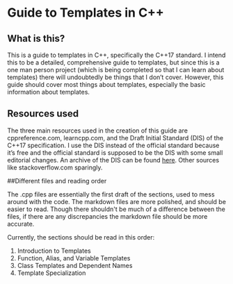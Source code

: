 # Guide to Templates in C++

## What is this?

This is a guide to templates in C++, specifically the C++17 standard. I intend this to be a detailed, comprehensive guide to templates, but since this is a one man person project (which is being completed so that I can learn about templates) there will undoubtedly be things that I don’t cover. However, this guide should cover most things about templates, especially the basic information about templates.

## Resources used

The three main resources used in the creation of this guide are cppreference.com, learncpp.com, and the Draft Initial Standard (DIS) of the C++17 specification. I use the DIS instead of the official standard because it’s free and the official standard is supposed to be the DIS with some small editorial changes. An archive of the DIS can be found [here](https://web.archive.org/web/20170325025026/http://www.open-std.org/jtc1/sc22/wg21/docs/papers/2017/n4660.pdf). Other sources like stackoverflow.com sparingly.

##Different files and reading order

The .cpp files are essentially the first draft of the sections, used to mess around with the code. The markdown files are more polished, and should be easier to read. Though there shouldn't be much of a difference between the files, if there are any discrepancies the markdown file should be more accurate.

Currently, the sections should be read in this order:

1. Introduction to Templates
2. Function, Alias, and Variable Templates
3. Class Templates and Dependent Names
4. Template Specialization

